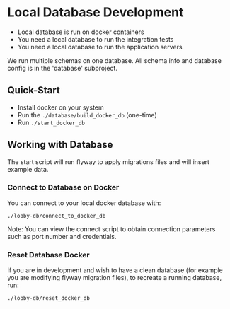 # Local Database Development

- Local database is run on docker containers
- You need a local database to run the integration tests
- You need a local database to run the application servers

We run multiple schemas on one database. All schema info
and database config is in the 'database' subproject.

## Quick-Start

- Install docker on your system
- Run the `./database/build_docker_db` (one-time)
- Run `./start_docker_db`


## Working with Database

The start script will run flyway to apply migrations files
and will insert example data.

### Connect to Database on Docker

You can connect to your local docker database with:

```
./lobby-db/connect_to_docker_db
```

Note: You can view the connect script to obtain  connection parameters
such as port number and credentials.

### Reset Database Docker

If you are in development and wish to have a clean database (for example
you are modifying flyway migration files), to recreate a running
database, run:

```
./lobby-db/reset_docker_db
```

